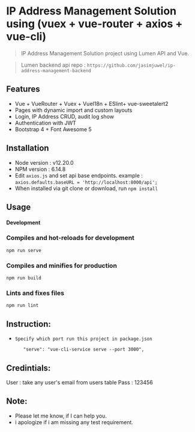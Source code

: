 # IP Address Management Solution using (vuex + vue-router + axios + vue-cli)
> IP Address Management Solution project using Lumen API and Vue.

> Lumen backend api repo : `https://github.com/jasimjuwel/ip-address-management-backend`

## Features

- Vue + VueRouter + Vuex + VueI18n + ESlint+ vue-sweetalert2
- Pages with dynamic import and custom layouts
- Login, IP Address CRUD, audit log show
- Authentication with JWT
- Bootstrap 4 + Font Awesome 5

## Installation
- Node version : v12.20.0
- NPM version : 6.14.8
- Edit `axios.js` and set api base endpoints. example : `axios.defaults.baseURL = 'http://localhost:8000/api';`
- When installed via git clone or download, run `npm install`

## Usage

#### Development

### Compiles and hot-reloads for development
```
npm run serve
```

### Compiles and minifies for production
```
npm run build
```

### Lints and fixes files
```
npm run lint
```
## Instruction:
* `Specify which port run this project in package.json`

         "serve": "vue-cli-service serve --port 3000",

## Credintials:
User : take any user's email from users table
Pass : 123456


## Note:
- Please let me know, if I can help you.
- i apologize if i am missing any test requirement.